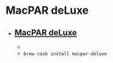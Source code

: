 # MacPAR deLuxe
- [MacPAR deLuxe](https://gp.home.xs4all.nl/Site/MacPAR_deLuxe.html)
  - 
  - 
  - `brew cask install macpar-deluxe`
